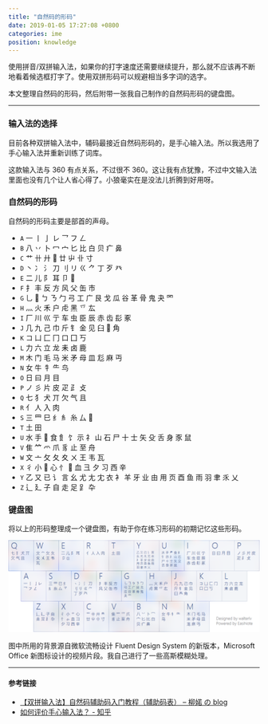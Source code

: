 ```yaml
---
title: "自然码的形码"
date: 2019-01-05 17:27:08 +0800
categories: ime
position: knowledge
---
```


使用拼音/双拼输入法，如果你的打字速度还需要继续提升，那么就不应该再不断地看着候选框打字了。使用双拼形码可以规避相当多字词的选字。

本文整理自然码的形码，然后附带一张我自己制作的自然码形码的键盘图。

---

<div id="tov"></div>

### 输入法的选择

目前各种双拼输入法中，辅码最接近自然码形码的，是手心输入法。所以我选用了手心输入法并重新训练了词库。

这款输入法与 360 有点关系，不过很不 360。这让我有点犹豫，不过中文输入法里面也没有几个让人省心得了。小狼毫实在是没法儿折腾到好用呀。

### 自然码的形码

自然码的形码主要是部首的声母。

- `A` 一 丨 亅 レ 乛 フ ㄥ
- `B` 八 丷 卜 冖 宀 匕 比 白 贝 疒 鼻
- `C` 艹 卄 廾  廿 屮 卝 寸
- `D` 丶 冫 氵 刀 刂 リ ㄍ ⺈ 丁 歹 癶
- `E` 二 儿 阝 耳 卩 
- `F` 扌 丰 反 方 风 父 缶 巿
- `G` 乚  ㄅ ㄋ 勹 弓 工 广 艮 戈 瓜 谷 革 骨 鬼 夬 罓
- `H` 灬 火 禾 户 虍 黑 乊 厷
- `I` 厂 川 巛 亍 车 虫 臣 辰 赤 齿 髟 豖
- `J` 几 九 己 巾 斤 钅 金 见 臼  角
- `K` コ 凵 匚 冂 口 囗 丂
- `L` 力 六 立 龙 耒 卤 鹿
- `M` 木 门 毛 马 米 矛 母 皿 尨 麻 丏
- `N` 女 牛 牜 ⺧ 鸟
- `O` 日 曰 月 目
- `P` ノ 彡 片 皮 疋 ⺪ 攴
- `Q` 七 犭 犬 丌 欠 气 且
- `R` 亻 人 入 肉
- `S` 三 罒 巳 纟 糹 糸 厶 
- `T` 土 田
- `U` 水 手  食 飠 饣 示 礻 山 石 尸 十 士 矢 殳 舌 身 豕 鼠
- `V` 隹 ⺮ 爫 爪 豸 止 至 舟
- `W` 文 亠 攵 夂 夊 ㄨ 王 韦 瓦
- `X` 彳 小  心 忄  血 彐 夕 习 西 辛
- `Y` 乙 又 已 讠 言 幺 尤 尢 冘 衣 衤 羊 牙 业 由 用 页 酉 鱼 雨 羽 聿 乑 乂
- `Z` 辶 廴 子 自 走 足 ⻊ 卆

### 键盘图

将以上的形码整理成一个键盘图，有助于你在练习形码的初期记忆这些形码。

![自然码形码的键盘图](/static/posts/2019-01-05-17-15-12.png)

图中所用的背景源自微软流畅设计 Fluent Design System 的新版本，Microsoft Office 新图标设计的视频片段。我自己进行了一些高斯模糊处理。

---

#### 参考链接

- [【双拼输入法】自然码辅助码入门教程（辅助码表） – 柳婼 の blog](https://www.liuchuo.net/archives/2847)
- [如何评价手心输入法？ - 知乎](https://www.zhihu.com/question/24722335)
